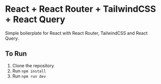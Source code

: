 # React + React Router + TailwindCSS + React Query

Simple boilerplate for React with React Router, TailwindCSS and React Query.

## To Run

1. Clone the repository
2. Run `npm install`
3. Run `npm run dev`
